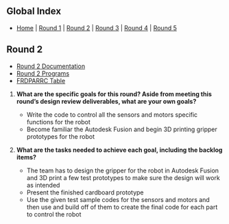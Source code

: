## Global Index

- [Home](/README.md)   |     [Round 1](/Round%201/README.md)    |    [Round 2](/Round%202/README.md)     |     [Round 3](/Round%203/README.md)  |    [Round 4](/Round%204/README.md)    |   [Round 5](/Round%205/README.md) 
## Round 2

- [Round 2 Documentation](Round2_documentation_2.md)
- [Round 2 Programs](/Round%202/Round_2_Programs)
- [FRDPARRC Table](FRDPARRC_Table.md)



1. **What are the specific goals for this round? Aside from meeting this round’s design review deliverables,
what are your own goals?**
    - Write the code to control all the sensors and motors specific functions for the robot
    - Become familiar the Autodesk Fusion and begin 3D printing gripper prototypes for the robot

2. **What are the tasks needed to achieve each goal, including the backlog items?**
    - The team has to design the gripper for the robot in Autodesk Fusion and 3D print a few test prototypes to make sure the design will work as intended
    - Present the finished cardboard prototype
    - Use the given test sample codes for the sensors and motors and then use and build off of them to create the final code for each part to control the robot

